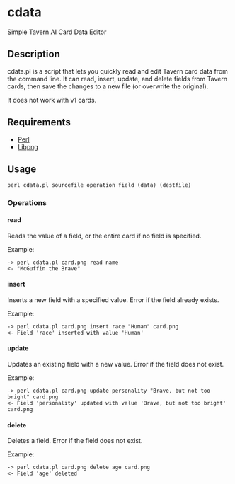 # cdata
Simple Tavern AI Card Data Editor
## Description
cdata.pl is a script that lets you quickly read and edit Tavern card data from the command line. It can read, insert, update, and delete fields from Tavern cards, then save the changes to a new file (or overwrite the original).

It does not work with v1 cards.

## Requirements
* [Perl](https://www.perl.org/get.html)
* [Libpng](https://metacpan.org/dist/Image-PNG-Libpng/view/lib/Image/PNG/Libpng.pod)

## Usage
`perl cdata.pl sourcefile operation field (data) (destfile)`

### Operations
#### read
Reads the value of a field, or the entire card if no field is specified.

Example: 
```
-> perl cdata.pl card.png read name
<- "McGuffin the Brave"
```

#### insert
Inserts a new field with a specified value. Error if the field already exists.

Example:
```
-> perl cdata.pl card.png insert race "Human" card.png
<- Field 'race' inserted with value 'Human'
```

#### update
Updates an existing field with a new value. Error if the field does not exist.

Example:
```
-> perl cdata.pl card.png update personality "Brave, but not too bright" card.png
<- Field 'personality' updated with value 'Brave, but not too bright' card.png
```

#### delete
Deletes a field. Error if the field does not exist.

Example: 
```
-> perl cdata.pl card.png delete age card.png
<- Field 'age' deleted
```
